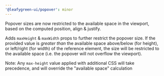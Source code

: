```yaml
---
'@leafygreen-ui/popover': minor
---
```


Popover sizes are now restricted to the available space in the viewport, based on the computed position, align & justify.

Adds `maxHeight` & `maxWidth` props to further restrict the popover size.
If the provided value is _greater than_ the available space above/below (for height), or left/right (for width) of the reference element,
the size will be restricted to the available space (i.e. the popover will not overflow the viewport).

Note: Any `max-height` value applied with additional CSS will take precedence, and will override the "available space" calculation
